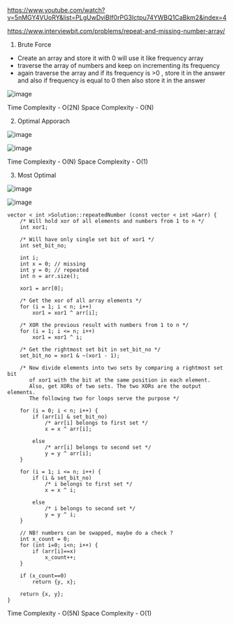 https://www.youtube.com/watch?v=5nMGY4VUoRY&list=PLgUwDviBIf0rPG3Ictpu74YWBQ1CaBkm2&index=4

https://www.interviewbit.com/problems/repeat-and-missing-number-array/

1. Brute Force

- Create an array and store it with 0 will use it like frequency array
- traverse the array of numbers and keep on incrementing its frequency
- again traverse the array and if its frequency is >0 , store it in the answer and also if frequency is equal to 0 then also store it in the answer

![image](https://user-images.githubusercontent.com/53824950/138550305-720142cb-2976-408b-acbd-5cf400efac6f.png)

Time Complexity - O(2N)
Space Complexity - O(N)

2. Optimal Apporach

![image](https://user-images.githubusercontent.com/53824950/138550378-6970a613-0dfb-40b2-9304-e390b52751c9.png)

![image](https://user-images.githubusercontent.com/53824950/138550423-573097e4-6f02-4b41-9216-193b6816e960.png)

Time Complexity - O(N)
Space Complexity - O(1)

3. Most Optimal

![image](https://user-images.githubusercontent.com/53824950/138550497-8e6b0074-270f-49a4-8aaa-97c178488c2e.png)

![image](https://user-images.githubusercontent.com/53824950/138550722-24b981e6-1b4d-47db-9126-a758cf2c2c4c.png)

```
vector < int >Solution::repeatedNumber (const vector < int >&arr) {
    /* Will hold xor of all elements and numbers from 1 to n */
    int xor1;

    /* Will have only single set bit of xor1 */
    int set_bit_no;

    int i;
    int x = 0; // missing
    int y = 0; // repeated
    int n = arr.size();

    xor1 = arr[0];

    /* Get the xor of all array elements */
    for (i = 1; i < n; i++)
        xor1 = xor1 ^ arr[i];

    /* XOR the previous result with numbers from 1 to n */
    for (i = 1; i <= n; i++)
        xor1 = xor1 ^ i;

    /* Get the rightmost set bit in set_bit_no */
    set_bit_no = xor1 & ~(xor1 - 1);

    /* Now divide elements into two sets by comparing a rightmost set bit
       of xor1 with the bit at the same position in each element.
       Also, get XORs of two sets. The two XORs are the output elements.
       The following two for loops serve the purpose */

    for (i = 0; i < n; i++) {
        if (arr[i] & set_bit_no)
            /* arr[i] belongs to first set */
            x = x ^ arr[i];

        else
            /* arr[i] belongs to second set */
            y = y ^ arr[i];
    }

    for (i = 1; i <= n; i++) {
        if (i & set_bit_no)
            /* i belongs to first set */
            x = x ^ i;

        else
            /* i belongs to second set */
            y = y ^ i;
    }

    // NB! numbers can be swapped, maybe do a check ?
    int x_count = 0;
    for (int i=0; i<n; i++) {
        if (arr[i]==x)
            x_count++;
    }
    
    if (x_count==0)
        return {y, x};
    
    return {x, y};
}
```

Time Complexity - O(5N)
Space Complexity - O(1)
